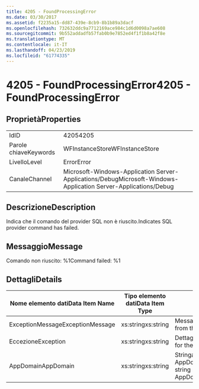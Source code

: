 ```yaml
---
title: 4205 - FoundProcessingError
ms.date: 03/30/2017
ms.assetid: f2235a15-dd87-439e-8cb9-8b1b89a3dacf
ms.openlocfilehash: 732632ddc9a7712169ace984c1d6d0098a7ae608
ms.sourcegitcommit: 9b552addadfb57fab0b9e7852ed4f1f1b8a42f8e
ms.translationtype: MT
ms.contentlocale: it-IT
ms.lasthandoff: 04/23/2019
ms.locfileid: "61774335"
---
```

# <a name="4205---foundprocessingerror"></a><span data-ttu-id="63518-102">4205 - FoundProcessingError</span><span class="sxs-lookup"><span data-stu-id="63518-102">4205 - FoundProcessingError</span></span>
## <a name="properties"></a><span data-ttu-id="63518-103">Proprietà</span><span class="sxs-lookup"><span data-stu-id="63518-103">Properties</span></span>  
  
|||  
|-|-|  
|<span data-ttu-id="63518-104">Id</span><span class="sxs-lookup"><span data-stu-id="63518-104">ID</span></span>|<span data-ttu-id="63518-105">4205</span><span class="sxs-lookup"><span data-stu-id="63518-105">4205</span></span>|  
|<span data-ttu-id="63518-106">Parole chiave</span><span class="sxs-lookup"><span data-stu-id="63518-106">Keywords</span></span>|<span data-ttu-id="63518-107">WFInstanceStore</span><span class="sxs-lookup"><span data-stu-id="63518-107">WFInstanceStore</span></span>|  
|<span data-ttu-id="63518-108">Livello</span><span class="sxs-lookup"><span data-stu-id="63518-108">Level</span></span>|<span data-ttu-id="63518-109">Error</span><span class="sxs-lookup"><span data-stu-id="63518-109">Error</span></span>|  
|<span data-ttu-id="63518-110">Canale</span><span class="sxs-lookup"><span data-stu-id="63518-110">Channel</span></span>|<span data-ttu-id="63518-111">Microsoft-Windows-Application Server-Applications/Debug</span><span class="sxs-lookup"><span data-stu-id="63518-111">Microsoft-Windows-Application Server-Applications/Debug</span></span>|  
  
## <a name="description"></a><span data-ttu-id="63518-112">Descrizione</span><span class="sxs-lookup"><span data-stu-id="63518-112">Description</span></span>  
 <span data-ttu-id="63518-113">Indica che il comando del provider SQL non è riuscito.</span><span class="sxs-lookup"><span data-stu-id="63518-113">Indicates SQL provider command has failed.</span></span>  
  
## <a name="message"></a><span data-ttu-id="63518-114">Messaggio</span><span class="sxs-lookup"><span data-stu-id="63518-114">Message</span></span>  
 <span data-ttu-id="63518-115">Comando non riuscito: %1</span><span class="sxs-lookup"><span data-stu-id="63518-115">Command failed: %1</span></span>  
  
## <a name="details"></a><span data-ttu-id="63518-116">Dettagli</span><span class="sxs-lookup"><span data-stu-id="63518-116">Details</span></span>  
  
|<span data-ttu-id="63518-117">Nome elemento dati</span><span class="sxs-lookup"><span data-stu-id="63518-117">Data Item Name</span></span>|<span data-ttu-id="63518-118">Tipo elemento dati</span><span class="sxs-lookup"><span data-stu-id="63518-118">Data Item Type</span></span>|<span data-ttu-id="63518-119">Descrizione</span><span class="sxs-lookup"><span data-stu-id="63518-119">Description</span></span>|  
|--------------------|--------------------|-----------------|  
|<span data-ttu-id="63518-120">ExceptionMessage</span><span class="sxs-lookup"><span data-stu-id="63518-120">ExceptionMessage</span></span>|<span data-ttu-id="63518-121">xs:string</span><span class="sxs-lookup"><span data-stu-id="63518-121">xs:string</span></span>|<span data-ttu-id="63518-122">Messaggio dell'eccezione SQL.</span><span class="sxs-lookup"><span data-stu-id="63518-122">The message from the SQL exception.</span></span>|  
|<span data-ttu-id="63518-123">Eccezione</span><span class="sxs-lookup"><span data-stu-id="63518-123">Exception</span></span>|<span data-ttu-id="63518-124">xs:string</span><span class="sxs-lookup"><span data-stu-id="63518-124">xs:string</span></span>|<span data-ttu-id="63518-125">Dettagli dell'eccezione.</span><span class="sxs-lookup"><span data-stu-id="63518-125">The exception details for the exception</span></span>|  
|<span data-ttu-id="63518-126">AppDomain</span><span class="sxs-lookup"><span data-stu-id="63518-126">AppDomain</span></span>|<span data-ttu-id="63518-127">xs:string</span><span class="sxs-lookup"><span data-stu-id="63518-127">xs:string</span></span>|<span data-ttu-id="63518-128">Stringa restituita da AppDomain.CurrentDomain.FriendlyName.</span><span class="sxs-lookup"><span data-stu-id="63518-128">The string returned by AppDomain.CurrentDomain.FriendlyName.</span></span>|
